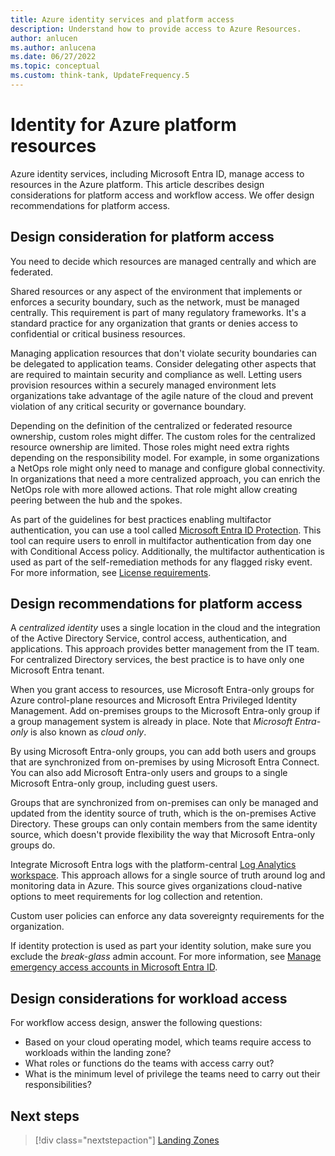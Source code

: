 ```yaml
---
title: Azure identity services and platform access
description: Understand how to provide access to Azure Resources.
author: anlucen
ms.author: anlucena
ms.date: 06/27/2022
ms.topic: conceptual
ms.custom: think-tank, UpdateFrequency.5
---
```


# Identity for Azure platform resources

Azure identity services, including Microsoft Entra ID, manage access to resources in the Azure platform. This article describes design considerations for platform access and workflow access. We offer design recommendations for platform access.

## Design consideration for platform access

You need to decide which resources are managed centrally and which are federated.

Shared resources or any aspect of the environment that implements or enforces a security boundary, such as the network, must be managed centrally. This requirement is part of many regulatory frameworks. It's a standard practice for any organization that grants or denies access to confidential or critical business resources.

Managing application resources that don't violate security boundaries can be delegated to application teams. Consider delegating other aspects that are required to maintain security and compliance as well. Letting users provision resources within a securely managed environment lets organizations take advantage of the agile nature of the cloud and prevent violation of any critical security or governance boundary.

Depending on the definition of the centralized or federated resource ownership, custom roles might differ. The custom roles for the centralized resource ownership are limited. Those roles might need extra rights depending on the responsibility model. For example, in some organizations a NetOps role might only need to manage and configure global connectivity. In organizations that need a more centralized approach, you can enrich the NetOps role with more allowed actions. That role might allow creating peering between the hub and the spokes.

As part of the guidelines for best practices enabling multifactor authentication, you can use a tool called [Microsoft Entra ID Protection](/azure/active-directory/identity-protection/). This tool can require users to enroll in multifactor authentication from day one with Conditional Access policy. Additionally, the multifactor authentication is used as part of the self-remediation methods for any flagged risky event. For more information, see [License requirements](/azure/active-directory/identity-protection/overview-identity-protection).

## Design recommendations for platform access

A *centralized identity* uses a single location in the cloud and the integration of the Active Directory Service, control access, authentication, and applications. This approach provides better management from the IT team. For centralized Directory services, the best practice is to have only one Microsoft Entra tenant.

When you grant access to resources, use Microsoft Entra-only groups for Azure control-plane resources and Microsoft Entra Privileged Identity Management. Add on-premises groups to the Microsoft Entra-only group if a group management system is already in place. Note that *Microsoft Entra-only* is also known as *cloud only*.


By using Microsoft Entra-only groups, you can add both users and groups that are synchronized from on-premises by using Microsoft Entra Connect. You can also add Microsoft Entra-only users and groups to a single Microsoft Entra-only group, including guest users.

Groups that are synchronized from on-premises can only be managed and updated from the identity source of truth, which is the on-premises Active Directory. These groups can only contain members from the same identity source, which doesn't provide flexibility the way that Microsoft Entra-only groups do.

Integrate Microsoft Entra logs with the platform-central [Log Analytics workspace](/azure/azure-monitor/logs/data-platform-logs). This approach allows for a single source of truth around log and monitoring data in Azure. This source gives organizations cloud-native options to meet requirements for log collection and retention.

Custom user policies can enforce any data sovereignty requirements for the organization.

If identity protection is used as part your identity solution, make sure you exclude the *break-glass* admin account. For more information, see [Manage emergency access accounts in Microsoft Entra ID](/azure/active-directory/roles/security-emergency-access).

## Design considerations for workload access

For workflow access design, answer the following questions:

- Based on your cloud operating model, which teams require access to workloads within the landing zone?
- What roles or functions do the teams with access carry out?
- What is the minimum level of privilege the teams need to carry out their responsibilities?

## Next steps

> [!div class="nextstepaction"]
> [Landing Zones](identity-access-landing-zones.md)
